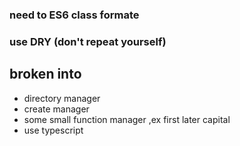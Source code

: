 ### need to ES6 class formate 

### use DRY (don't repeat yourself) 

## broken into
- directory manager 
- create manager 
- some small function manager ,ex first later capital 
- use typescript 
